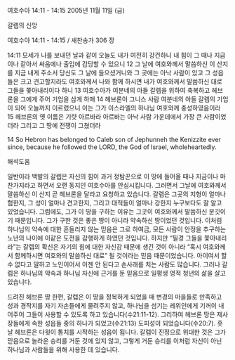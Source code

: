 여호수아 14:11 - 14:15 
2005년 11월 11일 (금)

갈렙의 신앙



여호수아 14:11 - 14:15 / 새찬송가 306 장


14:11 모세가 나를 보내던 날과 같이 오늘도 내가 여전히 강건하니 내 힘이 그 때나 지금이나 같아서 싸움에나 출입에 감당할 수 있으니 12 그 날에 여호와께서 말씀하신 이 산지를 지금 내게 주소서 당신도 그 날에 들으셨거니와 그 곳에는 아낙 사람이 있고 그 성읍들은 크고 견고할지라도 여호와께서 나와 함께 하시면 내가 여호와께서 말씀하신 대로 그들을 쫓아내리이다 하니 13 여호수아가 여분네의 아들 갈렙을 위하여 축복하고 헤브론을 그에게 주어 기업을 삼게 하매 14 헤브론이 그니스 사람 여분네의 아들 갈렙의 기업이 되어 오늘까지 이르렀으니 이는 그가 이스라엘의 하나님 여호와께 충성하였음이라 15 헤브론의 옛 이름은 기럇 아르바라 아르바는 아낙 사람 가운데에서 가장 큰 사람이었더라 그리고 그 땅에 전쟁이 그쳤더라 

14 So Hebron has belonged to Caleb son of Jephunneh the Kenizzite ever since, because he followed the LORD, the God of Israel, wholeheartedly.

해석도움





일반이라 
백발의 갈렙은 자신의 힘이 과거 정탐꾼으로 이 땅에 들어올 때나 지금이나 마찬가지라고 하면서 오랜 동지인 여호수아를 안심시킵니다. 그러면서 그날에 여호와께서 말씀하신 이 산지 곧 헤브론을 달라고 요청하고 있습니다. 갈렙은 그곳의 지형이 얼마나 험한지, 그 성이 얼마나 견고한지, 그리고 대적들이 얼마나 강한지 누구보다도 잘 알고 있었습니다. 그럼에도, 그가 이 땅을 구하는 이유는 그곳이 여호와께서 말씀하신 분깃이기 때문입니다. 그가 구한 것은 좋은 땅이 아니라 약속하신 땅이었던 것입니다. 이처럼 하나님의 약속에 대한 흔들리지 않는 믿음은 그로 하여금, 모든 사람이 안정을 추구하는 노년의 나이에 이같은 도전을 감행하게 하였던 것입니다. 하지만 “필경 그들을 쫓아내리라”는 갈렙의 확신은 자기의 힘에 대한 자신감 때문에 생긴 것이 아니라 “혹시 여호와께서 함께하시면 여호와의 말씀하신 대로” 될 것이라는 믿음 때문이었습니다. 아이여서 할 수 없다고 말하고 노인이어서 이젠 안 된다고 손사래를 치는 사람도 많습니다. 그러나 갈렙은 하나님의 약속과 하나님 자신에 근거를 둔 믿음으로 일평생 영적 청년의 삶을 살고 있습니다. 

드려진 헤브론 땅 
한편, 갈렙은 이 땅을 정복하게 되었을 때 변경의 마을들로 만족하고 성과 경작지를 자기 자손들에게 물려주지 않고, 하나님을 섬기는 레위인에게 기꺼이 내어주어 그들이 사용할 수 있도록 하고 있습니다(수21:11-12). 그리하여 헤브론 땅은 제사장들에게 속한 성읍들 중의 하나가 되었고(수21:13) 도피성이 되었습니다(수20:7). 훗날 헤브론은 다윗이 통치를 시작하는 성읍이 됩니다. 갈렙이 진정으로 위대한 것은 그가 믿음으로 놀라운 승리를 거둔 것에 있지 않고, 그렇게 거둔 승리를 이처럼 자신이 아닌 하나님과 사람들을 위해 사용한 데 있습니다.